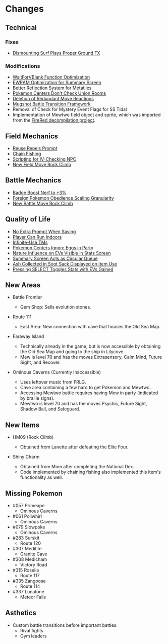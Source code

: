# Changes

## Technical
### Fixes
- [Dismounting Surf Plays Proper Ground FX](https://github.com/pret/pokeemerald/wiki/Surfing-Dismount-Ground-Effects)

### Modifications
- [WaitForVBlank Function Optimization](https://github.com/pret/pokeemerald/wiki/Improving-the-WaitForVBlank-function)
- [EWRAM Optimization for Summary Screen](https://github.com/pret/pokeemerald/wiki/Make-space-for-EWRAM-Data-for-Summary-screen)
- [Better Reflection System for Metatiles](https://github.com/pret/pokeemerald/wiki/Reflections)
- [Pokemon Centers Don't Check Union Rooms](https://github.com/pret/pokeemerald/wiki/Disabling-Union-Room-check-when-entering-Pok%C3%A9mon-Centers)
- [Deletion of Redundant Move Reactions](https://github.com/pret/pokeemerald/wiki/Remove-the-functionally-redundant-move-grammar-tables)
- [Mugshot Battle Transition Framework](https://www.pokecommunity.com/showpost.php?p=10212533&postcount=161)
- Removal of Check for Mystery Event Flags for SS Tidal
- Implementation of Mewtwo field object and sprite, which was imported from the [FireRed decompilation project](https://github.com/pret/pokefirered).


## Field Mechanics
- [Reuse Repels Prompt](https://github.com/pret/pokeemerald/wiki/Prompt-for-reusing-Repels)
- [Chain Fishing](https://github.com/pret/pokeemerald/wiki/Chain-Fishing)
- [Scripting for IV-Checking NPC](https://www.pokecommunity.com/showpost.php?p=10160888&postcount=71)
- [New Field Move Rock Climb](https://github.com/ghoulslash/pokeemerald/tree/rock-climb)

## Battle Mechanics
- [Badge Boost Nerf to +3%](https://github.com/pret/pokeemerald/wiki/Remove-badge-boosts#1-remove-badge-boosts-from-damage-calculations)
- [Foreign Pokemon Obedience Scaling Granularity](https://github.com/pret/pokeemerald/wiki/Remove-badge-boosts#1-remove-badge-boosts-from-damage-calculations)
- [New Battle Move Rock Climb](https://github.com/ghoulslash/pokeemerald/tree/rock-climb)


## Quality of Life
- [No Extra Prompt When Saving](https://github.com/pret/pokeemerald/wiki/Remove-the-extra-save-confirmation)
- [Player Can Run Indoors](https://github.com/pret/pokeemerald/wiki/Allow-running-indoors)
- [Infinite-Use TMs](https://github.com/pret/pokeemerald/wiki/Infinite-TM-usage)
- [Pokemon Centers Ignore Eggs in Party](https://github.com/pret/pokeemerald/wiki/Pokecenters-Disregard-Eggs)
- [Nature Influence on EVs Visible in Stats Screen](https://github.com/pret/pokeemerald/wiki/Colored-stats-by-nature-in-summary-screen)
- [Summary Screen Acts as Circular Queue](https://www.pokecommunity.com/showpost.php?p=10060875&postcount=27)
- [Ash Collected in Soot Sack Displayed on Item Use](https://www.pokecommunity.com/showpost.php?p=10222284&postcount=178)
- [Pressing SELECT Toggles Stats with EVs Gained](https://www.pokecommunity.com/showpost.php?p=10161688&postcount=77)


## New Areas
- Battle Frontier
    - Gem Shop: Sells evolution stones.

- Route 111
    - East Area: New connection with cave that houses the Old Sea Map.

- Faraway Island
    - Technically already in the game, but is now accessible by obtaining the Old Sea Map and going to the ship in Lilycove.
    - Mew is level 70 and has the moves Extrasensory, Calm Mind, Future Sight, and Recover.

- Ominous Caverns (Currently Inaccessible)
    - Uses leftover music from FRLG.
    - Cave area containing a few hard to get Pokemon and Mewtwo.
    - Accessing Mewtwo battle requires having Mew in party (indicated by braille signs).
    - Mewtwo is level 70 and has the moves Psychic, Future Sight, Shadow Ball, and Safeguard.

## New Items
- HM09 (Rock Climb)
    - Obtained from Lanette after defeating the Elite Four.

- Shiny Charm
    - Obtained from Mom after completing the National Dex.
    - Code implemented by chaining fishing also implemented this item's functionality as well.

## Missing Pokemon
- #057 Primeape
    - Ominous Caverns
- #061 Poliwhirl
    - Ominous Caverns
- #079 Slowpoke
    - Ominous Caverns
- #283 Surskit
    - Route 120
- #307 Meditite
    - Granite Cave
- #308 Medicham
    - Victory Road
- #315 Roselia
    - Route 117
- #335 Zangoose
    - Route 114
- #337 Lunatone
    - Meteor Falls

## Asthetics
- Custom battle transitions before important battles.
    - Rival fights
    - Gym leaders